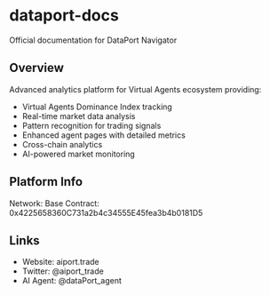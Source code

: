 # dataport-docs

Official documentation for DataPort Navigator

## Overview

Advanced analytics platform for Virtual Agents ecosystem providing:

- Virtual Agents Dominance Index tracking
- Real-time market data analysis
- Pattern recognition for trading signals
- Enhanced agent pages with detailed metrics
- Cross-chain analytics
- AI-powered market monitoring

## Platform Info

Network: Base
Contract: 0x4225658360C731a2b4c34555E45fea3b4b0181D5

## Links

- Website: aiport.trade
- Twitter: @aiport_trade
- AI Agent: @dataPort_agent
